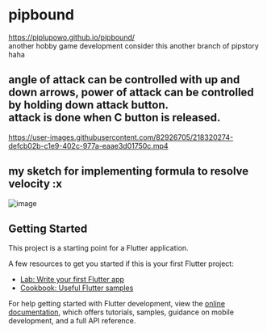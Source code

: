 # pipbound
https://piplupowo.github.io/pipbound/
<br>another hobby game development
consider this another branch of pipstory haha


## angle of attack can be controlled with up and down arrows, power of attack can be controlled by holding down attack button. <br> attack is done when C button is released.

https://user-images.githubusercontent.com/82926705/218320274-defcb02b-c1e9-402c-977a-eaae3d01750c.mp4

## my sketch for implementing formula to resolve velocity :x
![image](https://user-images.githubusercontent.com/82926705/218320418-7bc1f5e9-7d55-453d-9399-8461d8359772.png)


## Getting Started

This project is a starting point for a Flutter application.

A few resources to get you started if this is your first Flutter project:

- [Lab: Write your first Flutter app](https://docs.flutter.dev/get-started/codelab)
- [Cookbook: Useful Flutter samples](https://docs.flutter.dev/cookbook)

For help getting started with Flutter development, view the
[online documentation](https://docs.flutter.dev/), which offers tutorials,
samples, guidance on mobile development, and a full API reference.
